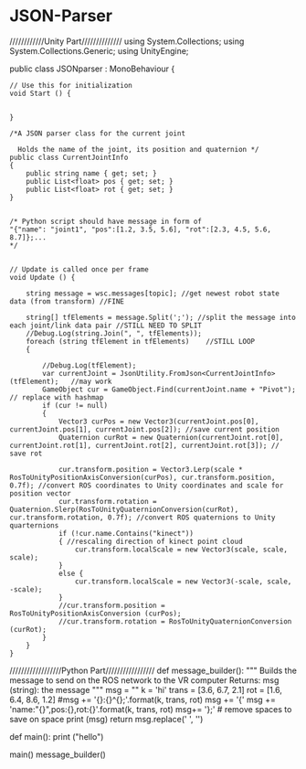 # JSON-Parser

////////////Unity Part//////////////
using System.Collections;
using System.Collections.Generic;
using UnityEngine;


public class JSONparser : MonoBehaviour {

	// Use this for initialization
	void Start () {
	
        	
	}
	
    /*A JSON parser class for the current joint
      
      Holds the name of the joint, its position and quaternion */
    public class CurrentJointInfo
    {
        public string name { get; set; }
        public List<float> pos { get; set; }
        public List<float> rot { get; set; }
    }


    /* Python script should have message in form of 
    "{"name": "joint1", "pos":[1.2, 3.5, 5.6], "rot":[2.3, 4.5, 5.6, 8.7]};...
    */


    // Update is called once per frame
    void Update () {
        
        string message = wsc.messages[topic]; //get newest robot state data (from transform) //FINE

        string[] tfElements = message.Split(';'); //split the message into each joint/link data pair //STILL NEED TO SPLIT
        //Debug.Log(string.Join(", ", tfElements));
        foreach (string tfElement in tfElements)    //STILL LOOP
        {
            
            //Debug.Log(tfElement);
            var currentJoint = JsonUtility.FromJson<CurrentJointInfo>(tfElement);   //may work
            GameObject cur = GameObject.Find(currentJoint.name + "Pivot"); // replace with hashmap
            if (cur != null)
            {
                Vector3 curPos = new Vector3(currentJoint.pos[0], currentJoint.pos[1], currentJoint.pos[2]); //save current position
                Quaternion curRot = new Quaternion(currentJoint.rot[0], currentJoint.rot[1], currentJoint.rot[2], currentJoint.rot[3]); // save rot

                cur.transform.position = Vector3.Lerp(scale * RosToUnityPositionAxisConversion(curPos), cur.transform.position, 0.7f); //convert ROS coordinates to Unity coordinates and scale for position vector
                cur.transform.rotation = Quaternion.Slerp(RosToUnityQuaternionConversion(curRot), cur.transform.rotation, 0.7f); //convert ROS quaternions to Unity quarternions
                if (!cur.name.Contains("kinect"))
                { //rescaling direction of kinect point cloud
                    cur.transform.localScale = new Vector3(scale, scale, scale);
                }
                else {
                    cur.transform.localScale = new Vector3(-scale, scale, -scale);
                }
                //cur.transform.position = RosToUnityPositionAxisConversion (curPos);
                //cur.transform.rotation = RosToUnityQuaternionConversion (curRot);
            }
        }
    }
//////////////////Python Part/////////////////
def message_builder():
    """
    Builds the message to send on the ROS network to the VR computer
    Returns:
        msg (string): the message
    """
    msg = ""
    k = 'hi'
    trans = [3.6, 6.7, 2.1]
    rot = [1.6, 6.4, 8.6, 1.2]
        #msg += '{}:{}^{};'.format(k, trans, rot)
    msg += '{'
    msg += 'name:\"{}\",pos:{},rot:{}'.format(k, trans, rot)
    msg+= '};'
    # remove spaces to save on space
    print (msg)
    return msg.replace(' ', '')


def main():
    print ("hello")

main()
message_builder()
















